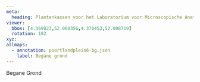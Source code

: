 ```yaml
---
meta:
  heading: Plantenkassen voor het Laboratorium voor Microscopische Anatomie
viewer:
  bbox: [4.369823,52.008356,4.370453,52.008719]
  rotation: 182
xyz:
allmaps:
  - annotation: poortlandplein6-bg.json
    label: Begane grond
---
```

Begane Grond